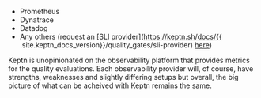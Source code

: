 - Prometheus
- Dynatrace
- Datadog
- Any others (request an [SLI provider](https://keptn.sh/docs/{{ .site.keptn_docs_version}}/quality_gates/sli-provider) [here](https://github.com/keptn/integrations/issues))

Keptn is unopinionated on the observability platform that provides metrics for the quality evaluations. Each observability provider will, of course, have strengths, weaknesses and slightly differing setups but overall, the big picture of what can be acheived with Keptn remains the same.
